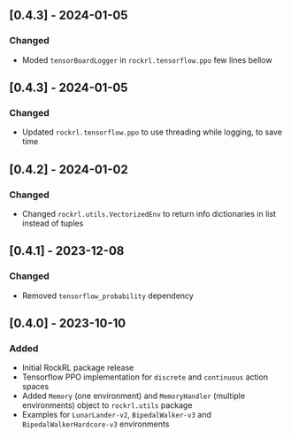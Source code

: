 ## [0.4.3] - 2024-01-05
### Changed
- Moded `tensorBoardLogger` in `rockrl.tensorflow.ppo` few lines bellow

## [0.4.3] - 2024-01-05
### Changed
- Updated `rockrl.tensorflow.ppo` to use threading while logging, to save time

## [0.4.2] - 2024-01-02
### Changed
- Changed `rockrl.utils.VectorizedEnv` to return info dictionaries in list instead of tuples


## [0.4.1] - 2023-12-08
### Changed
- Removed `tensorflow_probability` dependency


## [0.4.0] - 2023-10-10
### Added
- Initial RockRL package release
- Tensorflow PPO implementation for `discrete` and `continuous` action spaces
- Added `Memory` (one environment) and `MemoryHandler` (multiple environments) object to `rockrl.utils` package
- Examples for `LunarLander-v2`, `BipedalWalker-v3` and `BipedalWalkerHardcore-v3` environments